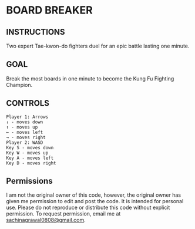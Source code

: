 # BOARD BREAKER 

## INSTRUCTIONS
Two expert Tae-kwon-do fighters duel for an epic battle lasting one minute.

## GOAL
Break the most boards in one minute to become the Kung Fu Fighting Champion.

## CONTROLS
```
Player 1: Arrows
↓ - moves down
↑ - moves up
← - moves left
→ - moves right
Player 2: WASD
Key S - moves down
Key W - moves up
Key A - moves left
Key D - moves right
```
## Permissions
I am not the original owner of this code, however, the original owner has given me permission to edit and post the code. It is intended for personal use. Please do not reproduce or distribute this code without explicit permission. To request permission, email me at sachinagrawal0808@gmail.com.
